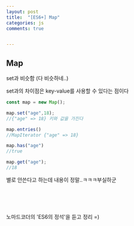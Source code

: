 ```yaml
---
layout: post
title:  "[ES6+] Map"
categories: js 
comments: true


---
```


## Map

set과 비슷함 (다 비슷하네..)

set과의 차이점은 key-value를 사용할 수 있다는 점이다

~~~javascript
const map = new Map();

map.set("age",18);
//{"age" => 18} 키와 값을 가진다

map.entries()
//MapIterator {"age" => 18}

map.has("age")
//true

map.get("age");
//18
~~~

별로 안쓴다고 하는데 내용이 정말..ㅋㅋㅋ부실하군



<Br>

<br>

<Br>

노마드코더의 'ES6의 정석'을 듣고 정리 =)











